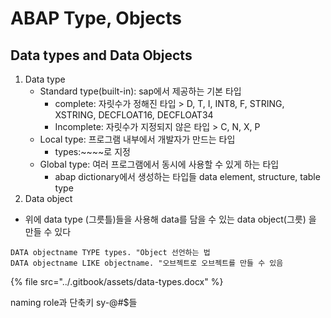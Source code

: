 # ABAP Type, Objects

## Data types and Data Objects

1. Data type 
   * Standard type\(built-in\): sap에서 제공하는 기본 타입
     * complete: 자릿수가 정해진 타입 &gt; D, T, I, INT8, F, STRING, XSTRING, DECFLOAT16, DECFLOAT34 
     * Incomplete: 자릿수가 지정되지 않은 타입 &gt; C, N, X, P
   * Local type: 프로그램 내부에서 개발자가 만드는 타입 
     * types:~~~~로 지정 
   * Global type: 여러 프로그램에서 동시에 사용할 수 있게 하는 타입
     * abap dictionary에서 생성하는 타입들 data element, structure, table type
2. Data object

* 위에 data type \(그릇틀\)들을 사용해 data를 담을 수 있는 data object\(그릇\) 을 만들 수 있다

```text
DATA objectname TYPE types. "Object 선언하는 법
DATA objectname LIKE objectname. "오브젝트로 오브젝트를 만들 수 있음
```

{% file src="../.gitbook/assets/data-types.docx" %}

naming role과 단축키 sy-@\#$들



